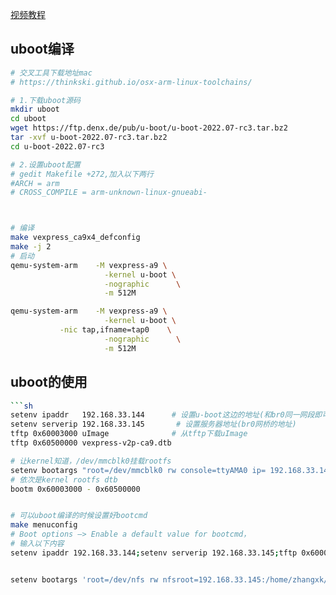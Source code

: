 [视频教程](https://www.bilibili.com/video/BV1PJ411m7fs/?spm_id_from=333.788.recommend_more_video.-1&vd_source=ba17c91d27a087001a89289fd2c2af49)

## uboot编译
```sh
# 交叉工具下载地址mac
# https://thinkski.github.io/osx-arm-linux-toolchains/

# 1.下载uboot源码
mkdir uboot
cd uboot
wget https://ftp.denx.de/pub/u-boot/u-boot-2022.07-rc3.tar.bz2
tar -xvf u-boot-2022.07-rc3.tar.bz2
cd u-boot-2022.07-rc3

# 2.设置uboot配置
# gedit Makefile +272,加入以下两行
#ARCH = arm 
# CROSS_COMPILE = arm-unknown-linux-gnueabi-



# 编译
make vexpress_ca9x4_defconfig
make -j 2
# 启动
qemu-system-arm    -M vexpress-a9 \
                     -kernel u-boot \
                     -nographic      \
                     -m 512M

qemu-system-arm    -M vexpress-a9 \
                     -kernel u-boot \
           -nic tap,ifname=tap0    \
                     -nographic      \
                     -m 512M     
```

## uboot的使用
```sh
```sh
setenv ipaddr   192.168.33.144      # 设置u-boot这边的地址(和br0同一网段即可)
setenv serverip 192.168.33.145       # 设置服务器地址(br0网桥的地址)
tftp 0x60003000 uImage              # 从tftp下载uImage
tftp 0x60500000 vexpress-v2p-ca9.dtb   

# 让kernel知道，/dev/mmcblk0挂载rootfs
setenv bootargs "root=/dev/mmcblk0 rw console=ttyAMA0 ip= 192.168.33.144"
# 依次是kernel rootfs dtb
bootm 0x60003000 - 0x60500000


# 可以uboot编译的时候设置好bootcmd
make menuconfig
# Boot options —> Enable a default value for bootcmd，
# 输入以下内容
setenv ipaddr 192.168.33.144;setenv serverip 192.168.33.145;tftp 0x60003000 uImage;tftp 0x60500000 vexpress-v2p-ca9.dtb;setenv bootargs 'root=/dev/mmcblk0 rw console=ttyAMA0 init=/linuxrc ip= 192.168.33.144';bootm 0x60003000 - 0x60500000;


setenv bootargs 'root=/dev/nfs rw nfsroot=192.168.33.145:/home/zhangxk/project/linux/rootfs,proto=tcp,nfsvers=3,nolock init=/linuxrc ip=192.168.33.144 console=ttyAMA0';bootm 0x60003000 - 0x60800000;
```
